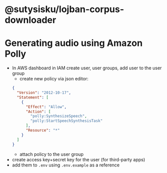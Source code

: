 # @sutysisku/lojban-corpus-downloader


# Generating audio using Amazon Polly

* In AWS dashboard in IAM create user, user groups, add user to the user group
	* create new policy via json editor:
    ```json
    {
      "Version": "2012-10-17",
      "Statement": [
        {
          "Effect": "Allow",
          "Action": [
            "polly:SynthesizeSpeech",
            "polly:StartSpeechSynthesisTask"
          ],
          "Resource": "*"
        }
      ]
    }
    ```
	* attach policy to the user group
* create access key+secret key for the user (for third-party apps)
* add them to `.env` using `.env.example` as a reference